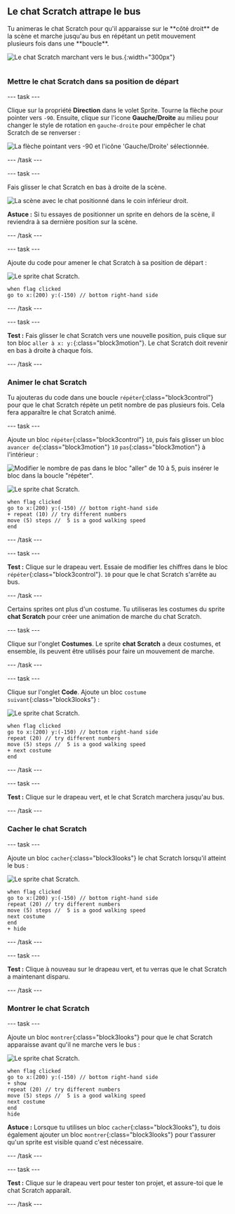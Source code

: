 ## Le chat Scratch attrape le bus

<div style="display: flex; flex-wrap: wrap">
<div style="flex-basis: 200px; flex-grow: 1; margin-right: 15px;">
Tu animeras le chat Scratch pour qu'il apparaisse sur le **côté droit** de la scène et marche jusqu'au bus en répétant un petit mouvement plusieurs fois dans une **boucle**. 
</div>
<div>

![Le chat Scratch marchant vers le bus.](images/cat-catches-bus.png){:width="300px"}

</div>
</div>

### Mettre le chat Scratch dans sa position de départ

--- task ---

Clique sur la propriété **Direction** dans le volet Sprite. Tourne la flèche pour pointer vers `-90`. Ensuite, clique sur l'icone **Gauche/Droite** au milieu pour changer le style de rotation en `gauche-droite` pour empêcher le chat Scratch de se renverser :

![La flèche pointant vers -90 et l'icône 'Gauche/Droite' sélectionnée.](images/sprite-pane-direction.png)

--- /task ---

--- task ---

Fais glisser le chat Scratch en bas à droite de la scène.

![La scène avec le chat positionné dans le coin inférieur droit.](images/bottom-right-cat.png)

**Astuce :** Si tu essayes de positionner un sprite en dehors de la scène, il reviendra à sa dernière position sur la scène.

--- /task ---

--- task ---

Ajoute du code pour amener le chat Scratch à sa position de départ :

![Le sprite chat Scratch.](images/scratch-cat-sprite.png)

```blocks3
when flag clicked
go to x:(200) y:(-150) // bottom right-hand side
```

--- /task ---

--- task ---

**Test :** Fais glisser le chat Scratch vers une nouvelle position, puis clique sur ton bloc `aller à x: y:`{:class="block3motion"}. Le chat Scratch doit revenir en bas à droite à chaque fois.

--- /task ---

### Animer le chat Scratch

Tu ajouteras du code dans une boucle `répéter`{:class="block3control"} pour que le chat Scratch répète un petit nombre de pas plusieurs fois. Cela fera apparaître le chat Scratch animé.

--- task ---

Ajoute un bloc `répéter`{:class="block3control"} `10`, puis fais glisser un bloc `avancer de`{:class="block3motion"} `10` `pas`{:class="block3motion"} à l'intérieur :

![Modifier le nombre de pas dans le bloc "aller" de 10 à 5, puis insérer le bloc dans la boucle "répéter".](images/block-into-loop.gif)

![Le sprite chat Scratch.](images/scratch-cat-sprite.png)

```blocks3
when flag clicked
go to x:(200) y:(-150) // bottom right-hand side
+ repeat (10) // try different numbers
move (5) steps //  5 is a good walking speed
end
```

--- /task ---

--- task ---

**Test :** Clique sur le drapeau vert. Essaie de modifier les chiffres dans le bloc `répéter`{:class="block3control"}. `10` pour que le chat Scratch s'arrête au bus.

--- /task ---

Certains sprites ont plus d'un costume. Tu utiliseras les costumes du sprite **chat Scratch** pour créer une animation de marche du chat Scratch.

--- task ---

Clique sur l'onglet **Costumes**. Le sprite **chat Scratch** a deux costumes, et ensemble, ils peuvent être utilisés pour faire un mouvement de marche.

--- /task ---

--- task ---

Clique sur l'onglet **Code**. Ajoute un bloc `costume suivant`{:class="block3looks"} :

![Le sprite chat Scratch.](images/scratch-cat-sprite.png)

```blocks3
when flag clicked
go to x:(200) y:(-150) // bottom right-hand side
repeat (20) // try different numbers
move (5) steps //  5 is a good walking speed
+ next costume 
end
```
--- /task ---

--- task ---

**Test :** Clique sur le drapeau vert, et le chat Scratch marchera jusqu'au bus.

--- /task ---

### Cacher le chat Scratch

--- task ---

Ajoute un bloc `cacher`{:class="block3looks"} le chat Scratch lorsqu'il atteint le bus :

![Le sprite chat Scratch.](images/scratch-cat-sprite.png)

```blocks3
when flag clicked
go to x:(200) y:(-150) // bottom right-hand side
repeat (20) // try different numbers
move (5) steps //  5 is a good walking speed
next costume 
end
+ hide
```

--- /task ---

--- task ---

**Test :** Clique à nouveau sur le drapeau vert, et tu verras que le chat Scratch a maintenant disparu.

--- /task ---

### Montrer le chat Scratch

--- task ---

Ajoute un bloc `montrer`{:class="block3looks"} pour que le chat Scratch apparaisse avant qu'il ne marche vers le bus :

![Le sprite chat Scratch.](images/scratch-cat-sprite.png)

```blocks3
when flag clicked
go to x:(200) y:(-150) // bottom right-hand side
+ show
repeat (20) // try different numbers
move (5) steps //  5 is a good walking speed
next costume 
end
hide
```

**Astuce :** Lorsque tu utilises un bloc `cacher`{:class="block3looks"}, tu dois également ajouter un bloc `montrer`{:class="block3looks"} pour t'assurer qu'un sprite est visible quand c'est nécessaire.

--- /task ---

--- task ---

**Test :** Clique sur le drapeau vert pour tester ton projet, et assure-toi que le chat Scratch apparaît.

--- /task ---

